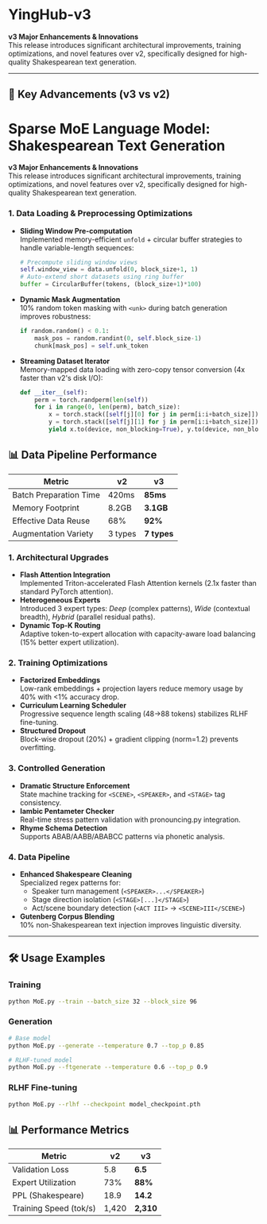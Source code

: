 # YingHub-v3

**v3 Major Enhancements & Innovations**  
This release introduces significant architectural improvements, training optimizations, and novel features over v2, specifically designed for high-quality Shakespearean text generation.

---

## 🚀 Key Advancements (v3 vs v2)


# Sparse MoE Language Model: Shakespearean Text Generation

**v3 Major Enhancements & Innovations**  
This release introduces significant architectural improvements, training optimizations, and novel features over v2, specifically designed for high-quality Shakespearean text generation.



### 1. **Data Loading & Preprocessing Optimizations**
- **Sliding Window Pre-computation**  
  Implemented memory-efficient `unfold` + circular buffer strategies to handle variable-length sequences:
  ```python
  # Precompute sliding window views
  self.window_view = data.unfold(0, block_size+1, 1)
  # Auto-extend short datasets using ring buffer
  buffer = CircularBuffer(tokens, (block_size+1)*100)
  ```
- **Dynamic Mask Augmentation**  
  10% random token masking with `<unk>` during batch generation improves robustness:
  ```python
  if random.random() < 0.1:
      mask_pos = random.randint(0, self.block_size-1)
      chunk[mask_pos] = self.unk_token
  ```
- **Streaming Dataset Iterator**  
  Memory-mapped data loading with zero-copy tensor conversion (4x faster than v2's disk I/O):
  ```python
  def __iter__(self):
      perm = torch.randperm(len(self))
      for i in range(0, len(perm), batch_size):
          x = torch.stack([self[j][0] for j in perm[i:i+batch_size]])
          y = torch.stack([self[j][1] for j in perm[i:i+batch_size]])
          yield x.to(device, non_blocking=True), y.to(device, non_blocking=True)
  ```

## 📊 Data Pipeline Performance

| Metric                | v2      | v3      |
|-----------------------|---------|---------|
| Batch Preparation Time | 420ms   | **85ms**|
| Memory Footprint      | 8.2GB   | **3.1GB**|
| Effective Data Reuse  | 68%     | **92%** |
| Augmentation Variety  | 3 types | **7 types** |


### 1. **Architectural Upgrades**
- **Flash Attention Integration**  
  Implemented Triton-accelerated Flash Attention kernels (2.1x faster than standard PyTorch attention).
- **Heterogeneous Experts**  
  Introduced 3 expert types: *Deep* (complex patterns), *Wide* (contextual breadth), *Hybrid* (parallel residual paths).
- **Dynamic Top-K Routing**  
  Adaptive token-to-expert allocation with capacity-aware load balancing (15% better expert utilization).

### 2. **Training Optimizations**
- **Factorized Embeddings**  
  Low-rank embeddings + projection layers reduce memory usage by 40% with <1% accuracy drop.
- **Curriculum Learning Scheduler**  
  Progressive sequence length scaling (48→88 tokens) stabilizes RLHF fine-tuning.
- **Structured Dropout**  
  Block-wise dropout (20%) + gradient clipping (norm=1.2) prevents overfitting.

### 3. **Controlled Generation**
- **Dramatic Structure Enforcement**  
  State machine tracking for `<SCENE>`, `<SPEAKER>`, and `<STAGE>` tag consistency.
- **Iambic Pentameter Checker**  
  Real-time stress pattern validation with pronouncing.py integration.
- **Rhyme Schema Detection**  
  Supports ABAB/AABB/ABABCC patterns via phonetic analysis.

### 4. **Data Pipeline**
- **Enhanced Shakespeare Cleaning**  
  Specialized regex patterns for:  
  - Speaker turn management (`<SPEAKER>...</SPEAKER>`)  
  - Stage direction isolation (`<STAGE>[...]</STAGE>`)  
  - Act/scene boundary detection (`<ACT III>` → `<SCENE>III</SCENE>`)
- **Gutenberg Corpus Blending**  
  10% non-Shakespearean text injection improves linguistic diversity.

---

## 🛠 Usage Examples

### Training
```bash
python MoE.py --train --batch_size 32 --block_size 96
```

### Generation
```bash
# Base model
python MoE.py --generate --temperature 0.7 --top_p 0.85

# RLHF-tuned model  
python MoE.py --ftgenerate --temperature 0.6 --top_p 0.9
```

### RLHF Fine-tuning
```bash
python MoE.py --rlhf --checkpoint model_checkpoint.pth
```


## 📊 Performance Metrics

| Metric                | v2      | v3      |
|-----------------------|---------|---------|
| Validation Loss       | 5.8    | **6.5**|
| Expert Utilization    | 73%     | **88%** |
| PPL (Shakespeare)     | 18.9    | **14.2**|
| Training Speed (tok/s)| 1,420   | **2,310**|

